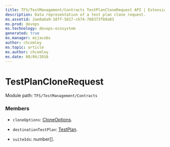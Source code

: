 ```yaml
---
title: TFS/TestManagement/Contracts TestPlanCloneRequest API | Extensions for Azure DevOps Services
description: Data representation of a test plan clone request.
ms.assetid: 2ae8a6a9-10ff-5817-c674-768373f8da03
ms.prod: devops
ms.technology: devops-ecosystem
generated: true
ms.manager: mijacobs
author: chcomley
ms.topic: article
ms.author: chcomley
ms.date: 08/04/2016
---
```


# TestPlanCloneRequest

Module path: `TFS/TestManagement/Contracts`


### Members

* `cloneOptions`: [CloneOptions](../../../TFS/TestManagement/Contracts/CloneOptions.md). 

* `destinationTestPlan`: [TestPlan](../../../TFS/TestManagement/Contracts/TestPlan.md). 

* `suiteIds`: number[]. 

